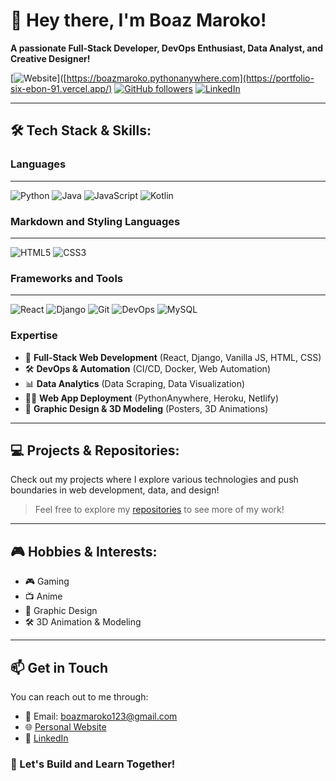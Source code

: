 # 👋 Hey there, I'm Boaz Maroko! 

**A passionate Full-Stack Developer, DevOps Enthusiast, Data Analyst, and Creative Designer!** 

[![Website](https://img.icons8.com/?size=100&id=42764&format=png&color=FFFFFF)]([https://boazmaroko.pythonanywhere.com](https://portfolio-six-ebon-91.vercel.app/)
[![GitHub followers](https://img.icons8.com/?size=100&id=efFfwotdkiU5&format=png&color=000000)](https://github.com/Boaz-Maroko)
[![LinkedIn](https://img.icons8.com/?size=100&id=114445&format=png&color=000000)](https://www.linkedin.com/in/boaz-maroko)

---

## 🛠️ Tech Stack & Skills:

### Languages
---
![Python](https://github.com/user-attachments/assets/4f75fea9-dead-4c4a-aeaa-d105bd6c5edc)
![Java](https://img.icons8.com/?size=100&id=13679&format=png&color=000000)
![JavaScript](https://img.icons8.com/?size=100&id=108784&format=png&color=000000)
![Kotlin](https://img.icons8.com/?size=100&id=ZoxjA0jZDdFZ&format=png&color=000000)

### Markdown and Styling Languages
---
![HTML5](https://img.icons8.com/?size=100&id=20909&format=png&color=000000)
![CSS3](https://img.icons8.com/?size=100&id=21278&format=png&color=000000)


### Frameworks and Tools
---
![React](https://img.shields.io/badge/React-20232A?style=for-the-badge&logo=react&logoColor=61DAFB)
![Django](https://img.shields.io/badge/Django-092E20?style=for-the-badge&logo=django&logoColor=white)
![Git](https://img.shields.io/badge/Git-F05032?style=for-the-badge&logo=git&logoColor=white)
![DevOps](https://img.shields.io/badge/DevOps-00599C?style=for-the-badge&logo=devops&logoColor=white)
![MySQL](https://img.shields.io/badge/MySQL-4479A1?style=for-the-badge&logo=mysql&logoColor=white)

### Expertise
- 🚀 **Full-Stack Web Development** (React, Django, Vanilla JS, HTML, CSS)
- 🛠️ **DevOps & Automation** (CI/CD, Docker, Web Automation)
- 📊 **Data Analytics** (Data Scraping, Data Visualization)
- 🧑‍💻 **Web App Deployment** (PythonAnywhere, Heroku, Netlify)
- 🎨 **Graphic Design & 3D Modeling** (Posters, 3D Animations)

---

## 💻 Projects & Repositories:

Check out my projects where I explore various technologies and push boundaries in web development, data, and design!

> Feel free to explore my [repositories](https://github.com/Boaz-Maroko?tab=repositories) to see more of my work!

---

## 🎮 Hobbies & Interests:
- 🎮 Gaming
- 📺 Anime
- 🎨 Graphic Design
- 🛠️ 3D Animation & Modeling

---

## 📫 Get in Touch

You can reach out to me through:

- 📧 Email: [boazmaroko123@gmail.com](mailto:boazmaroko123@gmail.com)
- 🌐 [Personal Website](https://boazmaroko.pythonanywhere.com)
- 💼 [LinkedIn](https://www.linkedin.com/in/boaz-maroko)

### 🚀 Let's Build and Learn Together!
